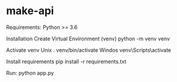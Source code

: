 # make-api

Requirements:
  Python >= 3.6
  
Installation
  Create Virtual Environment (venv)
    python -m venv venv
    
  Activate venv
    Unix   . venv/bin/activate
    Windos venv\Scripts\activate
    
  Install requirements
    pip install -r requirements.txt
    
Run:
  python app.py
